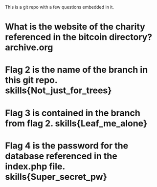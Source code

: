 This is a git repo with a few questions embedded in it.

# What is the website of the charity referenced in the bitcoin directory? archive.org
# Flag 2 is the name of the branch in this git repo. skills{Not_just_for_trees}
# Flag 3 is contained in the branch from flag 2. skills{Leaf_me_alone}
# Flag 4 is the password for the database referenced in the index.php file. skills{Super_secret_pw}
